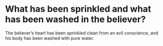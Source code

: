 # What has been sprinkled and what has been washed in the believer?

The believer’s heart has been sprinkled clean from an evil conscience, and his body has been washed with pure water.
